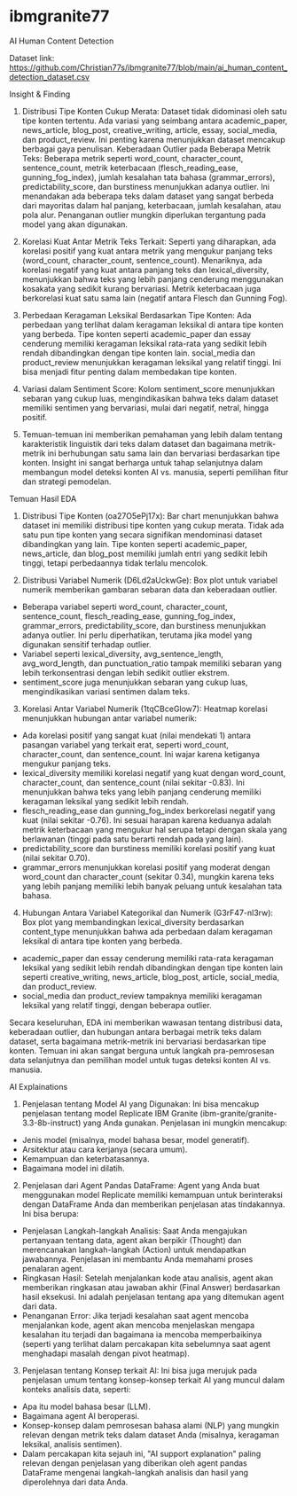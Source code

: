 # ibmgranite77
AI Human Content Detection

Dataset link: https://github.com/Christian77s/ibmgranite77/blob/main/ai_human_content_detection_dataset.csv 

Insight & Finding 

1. Distribusi Tipe Konten Cukup Merata: Dataset tidak didominasi oleh satu tipe konten tertentu. Ada variasi yang seimbang antara academic_paper, news_article, blog_post, creative_writing, article, essay, social_media, dan product_review. Ini penting karena menunjukkan dataset mencakup berbagai gaya penulisan.
Keberadaan Outlier pada Beberapa Metrik Teks: Beberapa metrik seperti word_count, character_count, sentence_count, metrik keterbacaan (flesch_reading_ease, gunning_fog_index), jumlah kesalahan tata bahasa (grammar_errors), predictability_score, dan burstiness menunjukkan adanya outlier. Ini menandakan ada beberapa teks dalam dataset yang sangat berbeda dari mayoritas dalam hal panjang, keterbacaan, jumlah kesalahan, atau pola alur. Penanganan outlier mungkin diperlukan tergantung pada model yang akan digunakan.

2. Korelasi Kuat Antar Metrik Teks Terkait: Seperti yang diharapkan, ada korelasi positif yang kuat antara metrik yang mengukur panjang teks (word_count, character_count, sentence_count). Menariknya, ada korelasi negatif yang kuat antara panjang teks dan lexical_diversity, menunjukkan bahwa teks yang lebih panjang cenderung menggunakan kosakata yang sedikit kurang bervariasi. Metrik keterbacaan juga berkorelasi kuat satu sama lain (negatif antara Flesch dan Gunning Fog).

3. Perbedaan Keragaman Leksikal Berdasarkan Tipe Konten: Ada perbedaan yang terlihat dalam keragaman leksikal di antara tipe konten yang berbeda. Tipe konten seperti academic_paper dan essay cenderung memiliki keragaman leksikal rata-rata yang sedikit lebih rendah dibandingkan dengan tipe konten lain. social_media dan product_review menunjukkan keragaman leksikal yang relatif tinggi. Ini bisa menjadi fitur penting dalam membedakan tipe konten.

4. Variasi dalam Sentiment Score: Kolom sentiment_score menunjukkan sebaran yang cukup luas, mengindikasikan bahwa teks dalam dataset memiliki sentimen yang bervariasi, mulai dari negatif, netral, hingga positif.

5. Temuan-temuan ini memberikan pemahaman yang lebih dalam tentang karakteristik linguistik dari teks dalam dataset dan bagaimana metrik-metrik ini berhubungan satu sama lain dan bervariasi berdasarkan tipe konten. Insight ini sangat berharga untuk tahap selanjutnya dalam membangun model deteksi konten AI vs. manusia, seperti pemilihan fitur dan strategi pemodelan.

Temuan Hasil EDA
1. Distribusi Tipe Konten (oa27O5ePj17x): Bar chart menunjukkan bahwa dataset ini memiliki distribusi tipe konten yang cukup merata. Tidak ada satu pun tipe konten yang secara signifikan mendominasi dataset dibandingkan yang lain. Tipe konten seperti academic_paper, news_article, dan blog_post memiliki jumlah entri yang sedikit lebih tinggi, tetapi perbedaannya tidak terlalu mencolok.

2. Distribusi Variabel Numerik (D6Ld2aUckwGe): Box plot untuk variabel numerik memberikan gambaran sebaran data dan keberadaan outlier.
- Beberapa variabel seperti word_count, character_count, sentence_count, flesch_reading_ease, gunning_fog_index, grammar_errors, predictability_score, dan burstiness menunjukkan adanya outlier. Ini perlu diperhatikan, terutama jika model yang digunakan sensitif terhadap outlier.
- Variabel seperti lexical_diversity, avg_sentence_length, avg_word_length, dan punctuation_ratio tampak memiliki sebaran yang lebih terkonsentrasi dengan lebih sedikit outlier ekstrem.
- sentiment_score juga menunjukkan sebaran yang cukup luas, mengindikasikan variasi sentimen dalam teks.

3. Korelasi Antar Variabel Numerik (1tqCBceGlow7): Heatmap korelasi menunjukkan hubungan antar variabel numerik:
- Ada korelasi positif yang sangat kuat (nilai mendekati 1) antara pasangan variabel yang terkait erat, seperti word_count, character_count, dan sentence_count. Ini wajar karena ketiganya mengukur panjang teks.
- lexical_diversity memiliki korelasi negatif yang kuat dengan word_count, character_count, dan sentence_count (nilai sekitar -0.83). Ini menunjukkan bahwa teks yang lebih panjang cenderung memiliki keragaman leksikal yang sedikit lebih rendah.
- flesch_reading_ease dan gunning_fog_index berkorelasi negatif yang kuat (nilai sekitar -0.76). Ini sesuai harapan karena keduanya adalah metrik keterbacaan yang mengukur hal serupa tetapi dengan skala yang berlawanan (tinggi pada satu berarti rendah pada yang lain).
- predictability_score dan burstiness memiliki korelasi positif yang kuat (nilai sekitar 0.70).
- grammar_errors menunjukkan korelasi positif yang moderat dengan word_count dan character_count (sekitar 0.34), mungkin karena teks yang lebih panjang memiliki lebih banyak peluang untuk kesalahan tata bahasa.
4. Hubungan Antara Variabel Kategorikal dan Numerik (G3rF47-nl3rw): Box plot yang membandingkan lexical_diversity berdasarkan content_type menunjukkan bahwa ada perbedaan dalam keragaman leksikal di antara tipe konten yang berbeda.
- academic_paper dan essay cenderung memiliki rata-rata keragaman leksikal yang sedikit lebih rendah dibandingkan dengan tipe konten lain seperti creative_writing, news_article, blog_post, article, social_media, dan product_review.
- social_media dan product_review tampaknya memiliki keragaman leksikal yang relatif tinggi, dengan beberapa outlier.

Secara keseluruhan, EDA ini memberikan wawasan tentang distribusi data, keberadaan outlier, dan hubungan antara berbagai metrik teks dalam dataset, serta bagaimana metrik-metrik ini bervariasi berdasarkan tipe konten. Temuan ini akan sangat berguna untuk langkah pra-pemrosesan data selanjutnya dan pemilihan model untuk tugas deteksi konten AI vs. manusia.


AI Explainations 
1. Penjelasan tentang Model AI yang Digunakan: Ini bisa mencakup penjelasan tentang model Replicate IBM Granite (ibm-granite/granite-3.3-8b-instruct) yang Anda gunakan. Penjelasan ini mungkin mencakup:
- Jenis model (misalnya, model bahasa besar, model generatif).
- Arsitektur atau cara kerjanya (secara umum).
- Kemampuan dan keterbatasannya.
- Bagaimana model ini dilatih.

2. Penjelasan dari Agent Pandas DataFrame: Agent yang Anda buat menggunakan model Replicate memiliki kemampuan untuk berinteraksi dengan DataFrame Anda dan memberikan penjelasan atas tindakannya. Ini bisa berupa:
- Penjelasan Langkah-langkah Analisis: Saat Anda mengajukan pertanyaan tentang data, agent akan berpikir (Thought) dan merencanakan langkah-langkah (Action) untuk mendapatkan jawabannya. Penjelasan ini membantu Anda memahami proses penalaran agent.
- Ringkasan Hasil: Setelah menjalankan kode atau analisis, agent akan memberikan ringkasan atau jawaban akhir (Final Answer) berdasarkan hasil eksekusi. Ini adalah penjelasan tentang apa yang ditemukan agent dari data.
- Penanganan Error: Jika terjadi kesalahan saat agent mencoba menjalankan kode, agent akan mencoba menjelaskan mengapa kesalahan itu terjadi dan bagaimana ia mencoba memperbaikinya (seperti yang terlihat dalam percakapan kita sebelumnya saat agent menghadapi masalah dengan pivot heatmap).

3. Penjelasan tentang Konsep terkait AI: Ini bisa juga merujuk pada penjelasan umum tentang konsep-konsep terkait AI yang muncul dalam konteks analisis data, seperti:
- Apa itu model bahasa besar (LLM).
- Bagaimana agent AI beroperasi.
- Konsep-konsep dalam pemrosesan bahasa alami (NLP) yang mungkin relevan dengan metrik teks dalam dataset Anda (misalnya, keragaman leksikal, analisis sentimen).
- Dalam percakapan kita sejauh ini, "AI support explanation" paling relevan dengan penjelasan yang diberikan oleh agent pandas DataFrame mengenai langkah-langkah analisis dan hasil yang diperolehnya dari data Anda.


